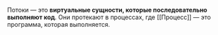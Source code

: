 
Потоки — это **виртуальные сущности, которые последовательно выполняют код**. Они протекают в процессах, где [[Процесс]] — это программа, которая выполняется.